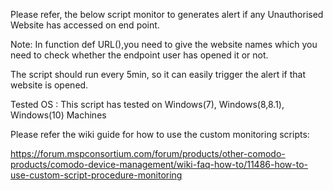 Please refer, the below script monitor to generates alert if any Unauthorised Website has accessed on end point.

Note: In function def URL(),you need to give the website names which you need to check whether the endpoint user has opened it or not.

The script should run every 5min, so it can easily trigger the alert if that website is opened.

Tested OS : This script has tested on Windows(7), Windows(8,8.1), Windows(10) Machines

 

Please refer the wiki guide for how to use the custom monitoring scripts:

https://forum.mspconsortium.com/forum/products/other-comodo-products/comodo-device-management/wiki-faq-how-to/11486-how-to-use-custom-script-procedure-monitoring